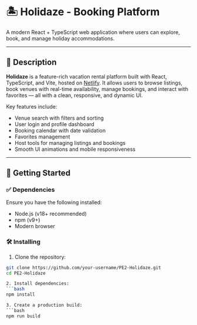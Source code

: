 # 🏝️ Holidaze - Booking Platform

A modern React + TypeScript web application where users can explore, book, and manage holiday accommodations.

---

## 📖 Description

**Holidaze** is a feature-rich vacation rental platform built with React, TypeScript, and Vite, hosted on [Netlify](https://holidazer.netlify.app/). It allows users to browse listings, book venues with real-time availability, manage bookings, and interact with favorites — all with a clean, responsive, and dynamic UI.

Key features include:
- Venue search with filters and sorting
- User login and profile dashboard
- Booking calendar with date validation
- Favorites management
- Host tools for managing listings and bookings
- Smooth UI animations and mobile responsiveness

---

## 🚀 Getting Started

### ✅ Dependencies

Ensure you have the following installed:

- Node.js (v18+ recommended)
- npm (v9+)
- Modern browser

### 🛠 Installing

1. Clone the repository:

```bash
git clone https://github.com/your-username/PE2-Holidaze.git
cd PE2-Holidaze

2. Install dependencies:
```bash
npm install

3. Create a production build:
```bash
npm run build

